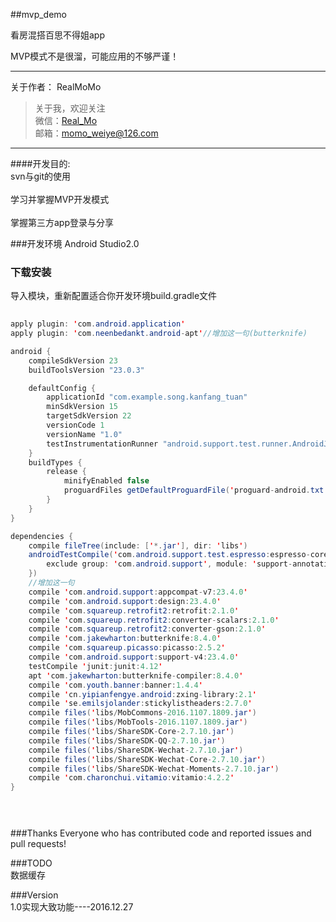 ##mvp_demo

看房混搭百思不得姐app

MVP模式不是很溜，可能应用的不够严谨！

---
关于作者：
RealMoMo
> 关于我，欢迎关注  
   微信：[Real_Mo]()  
   邮箱：momo_weiye@126.com
-------------
####开发目的: 
<br>svn与git的使用</br>
<br>学习并掌握MVP开发模式</br>
<br>掌握第三方app登录与分享</br>

###开发环境
Android Studio2.0


### 下载安装
导入模块，重新配置适合你开发环境build.gradle文件

```java  
  
apply plugin: 'com.android.application'
apply plugin: 'com.neenbedankt.android-apt'//增加这一句(butterknife)

android {
    compileSdkVersion 23
    buildToolsVersion "23.0.3"

    defaultConfig {
        applicationId "com.example.song.kanfang_tuan"
        minSdkVersion 15
        targetSdkVersion 22
        versionCode 1
        versionName "1.0"
        testInstrumentationRunner "android.support.test.runner.AndroidJUnitRunner"
    }
    buildTypes {
        release {
            minifyEnabled false
            proguardFiles getDefaultProguardFile('proguard-android.txt'), 'proguard-rules.pro'
        }
    }
}

dependencies {
    compile fileTree(include: ['*.jar'], dir: 'libs')
    androidTestCompile('com.android.support.test.espresso:espresso-core:2.2.2', {
        exclude group: 'com.android.support', module: 'support-annotations'
    })
    //增加这一句
    compile 'com.android.support:appcompat-v7:23.4.0'
    compile 'com.android.support:design:23.4.0'
    compile 'com.squareup.retrofit2:retrofit:2.1.0'
    compile 'com.squareup.retrofit2:converter-scalars:2.1.0'
    compile 'com.squareup.retrofit2:converter-gson:2.1.0'
    compile 'com.jakewharton:butterknife:8.4.0'
    compile 'com.squareup.picasso:picasso:2.5.2'
    compile 'com.android.support:support-v4:23.4.0'
    testCompile 'junit:junit:4.12'
    apt 'com.jakewharton:butterknife-compiler:8.4.0'
    compile 'com.youth.banner:banner:1.4.4'
    compile 'cn.yipianfengye.android:zxing-library:2.1'
    compile 'se.emilsjolander:stickylistheaders:2.7.0'
    compile files('libs/MobCommons-2016.1107.1809.jar')
    compile files('libs/MobTools-2016.1107.1809.jar')
    compile files('libs/ShareSDK-Core-2.7.10.jar')
    compile files('libs/ShareSDK-QQ-2.7.10.jar')
	compile files('libs/ShareSDK-Wechat-2.7.10.jar')
    compile files('libs/ShareSDK-Wechat-Core-2.7.10.jar')
    compile files('libs/ShareSDK-Wechat-Moments-2.7.10.jar')
	compile 'com.charonchui.vitamio:vitamio:4.2.2'
}


  
```

###Thanks
Everyone who has contributed code and reported issues and pull requests!



###TODO
<br>数据缓存</br>


###Version
<br>1.0实现大致功能----2016.12.27</br>

